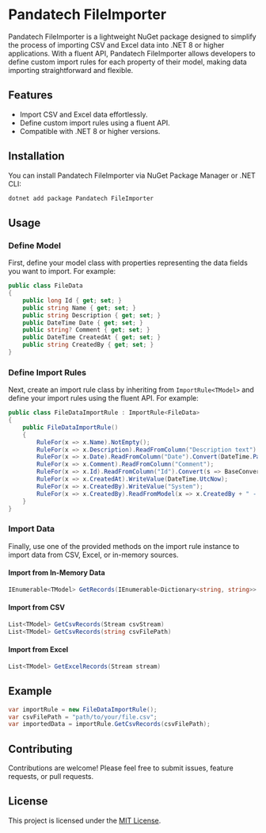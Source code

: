 # Pandatech FileImporter

Pandatech FileImporter is a lightweight NuGet package designed to simplify the process of importing CSV and Excel data into .NET 8 or higher applications. With a fluent API, Pandatech FileImporter  allows developers to define custom import rules for each property of their model, making data importing straightforward and flexible.

## Features

- Import CSV and Excel data effortlessly.
- Define custom import rules using a fluent API.
- Compatible with .NET 8 or higher versions.

## Installation

You can install Pandatech FileImporter via NuGet Package Manager or .NET CLI:

```bash
dotnet add package Pandatech FileImporter 
```

## Usage

### Define Model

First, define your model class with properties representing the data fields you want to import. For example:

```csharp
public class FileData
{
    public long Id { get; set; }
    public string Name { get; set; }
    public string Description { get; set; }
    public DateTime Date { get; set; }
    public string? Comment { get; set; }
    public DateTime CreatedAt { get; set; }
    public string CreatedBy { get; set; }
}
```

### Define Import Rules

Next, create an import rule class by inheriting from `ImportRule<TModel>` and define your import rules using the fluent API. For example:

```csharp
public class FileDataImportRule : ImportRule<FileData>
{
    public FileDataImportRule()
    {
        RuleFor(x => x.Name).NotEmpty();
        RuleFor(x => x.Description).ReadFromColumn("Description text").Default("No Description");
        RuleFor(x => x.Date).ReadFromColumn("Date").Convert(DateTime.Parse);
        RuleFor(x => x.Comment).ReadFromColumn("Comment");
        RuleFor(x => x.Id).ReadFromColumn("Id").Convert(s => BaseConverter.PandaBaseConverter.Base36ToBase10(s)!.Value);
        RuleFor(x => x.CreatedAt).WriteValue(DateTime.UtcNow);
        RuleFor(x => x.CreatedBy).WriteValue("System");
        RuleFor(x => x.CreatedBy).ReadFromModel(x => x.CreatedBy + " - 1");
    }
}
```

### Import Data

Finally, use one of the provided methods on the import rule instance to import data from CSV, Excel, or in-memory sources.

#### Import from In-Memory Data

```csharp
IEnumerable<TModel> GetRecords(IEnumerable<Dictionary<string, string>> data)
```

#### Import from CSV

```csharp
List<TModel> GetCsvRecords(Stream csvStream)
List<TModel> GetCsvRecords(string csvFilePath)
```

#### Import from Excel

```csharp
List<TModel> GetExcelRecords(Stream stream)
```

## Example

```csharp
var importRule = new FileDataImportRule();
var csvFilePath = "path/to/your/file.csv";
var importedData = importRule.GetCsvRecords(csvFilePath);
```

## Contributing

Contributions are welcome! Please feel free to submit issues, feature requests, or pull requests.

## License

This project is licensed under the [MIT License](LICENSE).
